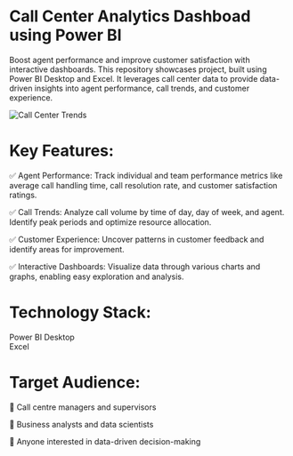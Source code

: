 # Call Center Analytics Dashboad using Power BI
Boost agent performance and improve customer satisfaction with interactive dashboards.
This repository showcases project, built using Power BI Desktop and Excel. It leverages call center data to provide data-driven insights into agent performance, call trends, and customer experience.

![Call Center Trends](https://github.com/user-attachments/assets/12dfd59c-95f2-4382-9dde-01c6c3533ef7)


# Key Features:
✅ Agent Performance: Track individual and team performance metrics like average call handling time, call resolution rate, and customer satisfaction ratings.

✅ Call Trends: Analyze call volume by time of day, day of week, and agent. Identify peak periods and optimize resource allocation.

✅ Customer Experience: Uncover patterns in customer feedback and identify areas for improvement.

✅ Interactive Dashboards: Visualize data through various charts and graphs, enabling easy exploration and analysis.

# Technology Stack:
Power BI Desktop<br>
Excel

# Target Audience:

🔶 Call centre managers and supervisors

🔶 Business analysts and data scientists

🔶 Anyone interested in data-driven decision-making

